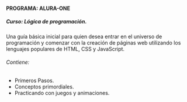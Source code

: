 #### **PROGRAMA: ALURA-ONE**
##### Curso: Lógica de programación.
Una guía básica inicial para quien desea entrar en el universo de programación y comenzar con la creación de páginas web utilizando los lenguajes populares de HTML, CSS y JavaScript.

###### Contiene:
- Primeros Pasos.
- Conceptos primordiales. 
- Practicando con juegos y animaciones.